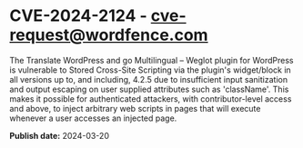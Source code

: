 # CVE-2024-2124 - cve-request@wordfence.com

The Translate WordPress and go Multilingual – Weglot plugin for WordPress is vulnerable to Stored Cross-Site Scripting via the plugin's widget/block in all versions up to, and including, 4.2.5 due to insufficient input sanitization and output escaping on user supplied attributes such as 'className'. This makes it possible for authenticated attackers, with contributor-level access and above, to inject arbitrary web scripts in pages that will execute whenever a user accesses an injected page.

**Publish date:** 2024-03-20
